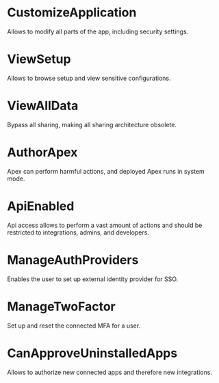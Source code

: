 # CustomizeApplication

Allows to modify all parts of the app, including security settings.

# ViewSetup

Allows to browse setup and view sensitive configurations.

# ViewAllData

Bypass all sharing, making all sharing architecture obsolete.

# AuthorApex

Apex can perform harmful actions, and deployed Apex runs in system mode.

# ApiEnabled

Api access allows to perform a vast amount of actions and should be restricted to integrations, admins, and developers.

# ManageAuthProviders

Enables the user to set up external identity provider for SSO.

# ManageTwoFactor

Set up and reset the connected MFA for a user.

# CanApproveUninstalledApps

Allows to authorize new connected apps and therefore new integrations.
